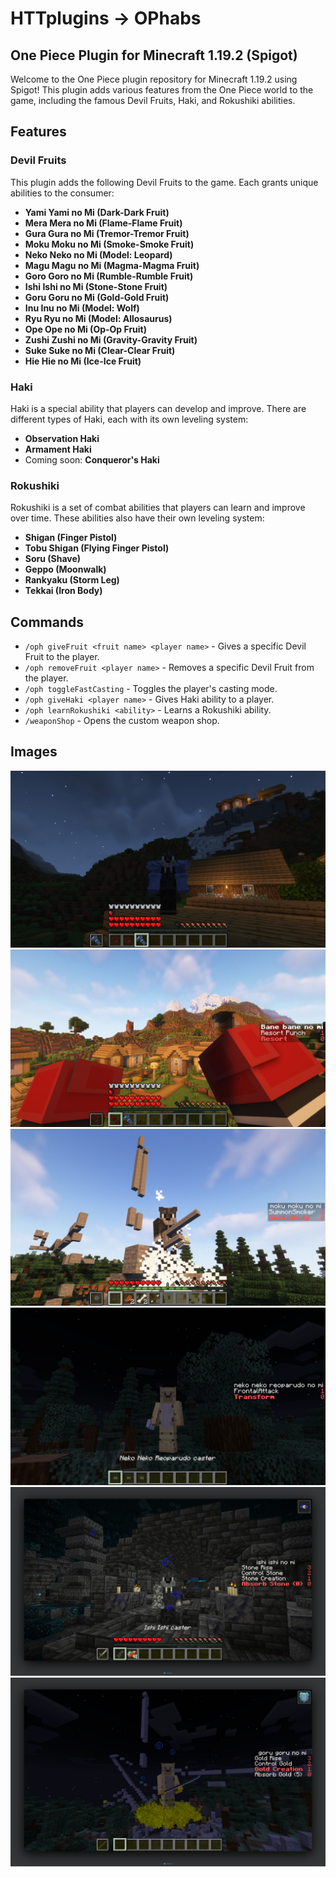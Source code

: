 # HTTplugins -> OPhabs
## One Piece Plugin for Minecraft 1.19.2 (Spigot)

Welcome to the One Piece plugin repository for Minecraft 1.19.2 using Spigot! This plugin adds various features from the One Piece world to the game, including the famous Devil Fruits, Haki, and Rokushiki abilities.

## Features

### Devil Fruits
This plugin adds the following Devil Fruits to the game. Each grants unique abilities to the consumer:

- **Yami Yami no Mi (Dark-Dark Fruit)**
- **Mera Mera no Mi (Flame-Flame Fruit)**
- **Gura Gura no Mi (Tremor-Tremor Fruit)**
- **Moku Moku no Mi (Smoke-Smoke Fruit)**
- **Neko Neko no Mi (Model: Leopard)**
- **Magu Magu no Mi (Magma-Magma Fruit)**
- **Goro Goro no Mi (Rumble-Rumble Fruit)**
- **Ishi Ishi no Mi (Stone-Stone Fruit)**
- **Goru Goru no Mi (Gold-Gold Fruit)**
- **Inu Inu no Mi (Model: Wolf)**
- **Ryu Ryu no Mi (Model: Allosaurus)**
- **Ope Ope no Mi (Op-Op Fruit)**
- **Zushi Zushi no Mi (Gravity-Gravity Fruit)**
- **Suke Suke no Mi (Clear-Clear Fruit)**
- **Hie Hie no Mi (Ice-Ice Fruit)**

### Haki
Haki is a special ability that players can develop and improve. There are different types of Haki, each with its own leveling system:

- **Observation Haki**
- **Armament Haki**
- Coming soon: **Conqueror's Haki**

### Rokushiki
Rokushiki is a set of combat abilities that players can learn and improve over time. These abilities also have their own leveling system:

- **Shigan (Finger Pistol)**
- **Tobu Shigan (Flying Finger Pistol)**
- **Soru (Shave)**
- **Geppo (Moonwalk)**
- **Rankyaku (Storm Leg)**
- **Tekkai (Iron Body)**

## Commands

- `/oph giveFruit <fruit name> <player name>` - Gives a specific Devil Fruit to the player.
- `/oph removeFruit <player name>` - Removes a specific Devil Fruit from the player.
- `/oph toggleFastCasting` - Toggles the player's casting mode.
- `/oph giveHaki <player name>` - Gives Haki ability to a player.
- `/oph learnRokushiki <ability>` - Learns a Rokushiki ability.
- `/weaponShop` - Opens the custom weapon shop.

## Images
![](images/image1.jpeg)
![](images/image2.jpeg)
![](images/image3.jpeg)
![](images/image4.jpeg)
![](images/image5.jpeg)
![](images/image6.jpeg)
